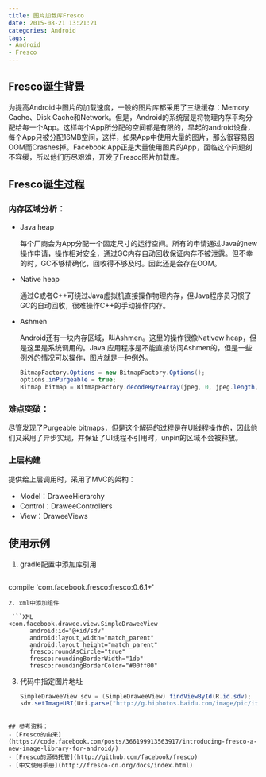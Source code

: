 ```yaml
---
title: 图片加载库Fresco
date: 2015-08-21 13:21:21
categories: Android
tags:
- Android
- Fresco
---
```


## Fresco诞生背景

为提高Android中图片的加载速度，一般的图片库都采用了三级缓存：Memory Cache、Disk Cache和Network。但是，Android的系统层是将物理内存平均分配给每一个App。这样每个App所分配的空间都是有限的，早起的android设备，每个App只被分配16MB空间，这样，如果App中使用大量的图片，那么很容易因OOM而Crashes掉。Facebook App正是大量使用图片的App，面临这个问题刻不容缓，所以他们历尽艰难，开发了Fresco图片加载库。 
  
## Fresco诞生过程

### 内存区域分析：

* Java heap

  每个厂商会为App分配一个固定尺寸的运行空间。所有的申请通过Java的new操作申请，操作相对安全，通过GC内存自动回收保证内存不被泄露。但不幸的时，GC不够精确化，回收得不够及时。因此还是会存在OOM。
  
* Native heap

  通过C或者C++可绕过Java虚拟机直接操作物理内存，但Java程序员习惯了GC的自动回收，很难操作C++的手动操作内存。
  
* Ashmen

  Android还有一块内存区域，叫Ashmen。这里的操作很像Nativew heap，但是这里是系统调用的。Java 应用程序是不能直接访问Ashmen的，但是一些例外的情况可以操作，图片就是一种例外。

  ```Java
  BitmapFactory.Options = new BitmapFactory.Options();
  options.inPurgeable = true;
  Bitmap bitmap = BitmapFactory.decodeByteArray(jpeg, 0, jpeg.length, options);
  ```

### 难点突破：

尽管发现了Purgeable bitmaps，但是这个解码的过程是在UI线程操作的，因此他们又采用了异步实现，并保证了UI线程不引用时，unpin的区域不会被释放。

### 上层构建

提供给上层调用时，采用了MVC的架构：

* Model：DraweeHierarchy
* Control：DraweeControllers
* View：DraweeViews

## 使用示例

1. gradle配置中添加库引用

   ```
  compile 'com.facebook.fresco:fresco:0.6.1+'
  ```
2. xml中添加组件

   ```XML
  <com.facebook.drawee.view.SimpleDraweeView
        android:id="@+id/sdv"
        android:layout_width="match_parent"
        android:layout_height="match_parent"
        fresco:roundAsCircle="true"
        fresco:roundingBorderWidth="1dp"
        fresco:roundingBorderColor="#00ff00"
  ```
3. 代码中指定图片地址

   ```Java
   SimpleDraweeView sdv = (SimpleDraweeView) findViewById(R.id.sdv);
   sdv.setImageURI(Uri.parse("http://g.hiphotos.baidu.com/image/pic/item/2e2eb9389b504fc2b351980be7dde71190ef6db5.jpg"));
  ```

## 参考资料：
- [Fresco的由来](https://code.facebook.com/posts/366199913563917/introducing-fresco-a-new-image-library-for-android/)
- [Fresco的源码托管](http://github.com/facebook/fresco)
- [中文使用手册](http://fresco-cn.org/docs/index.html)
